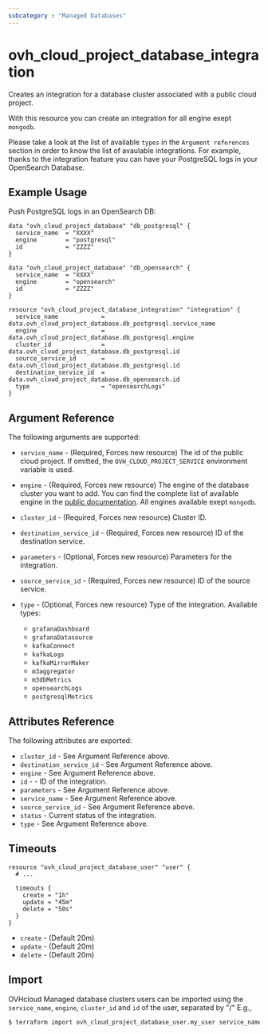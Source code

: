 ```yaml
---
subcategory : "Managed Databases"
---
```


# ovh_cloud_project_database_integration

Creates an integration for a database cluster associated with a public cloud project.

With this resource you can create an integration for all engine exept `mongodb`.

Please take a look at the list of available `types` in the `Argument references` section in order to know the list of avaulable integrations. For example, thanks to the integration feature you can have your PostgreSQL logs in your OpenSearch Database.

## Example Usage

Push PostgreSQL logs in an OpenSearch DB:

```hcl
data "ovh_cloud_project_database" "db_postgresql" {
  service_name  = "XXXX"
  engine        = "postgresql"
  id            = "ZZZZ"
}

data "ovh_cloud_project_database" "db_opensearch" {
  service_name  = "XXXX"
  engine        = "opensearch"
  id            = "ZZZZ"
}

resource "ovh_cloud_project_database_integration" "integration" {
  service_name            = data.ovh_cloud_project_database.db_postgresql.service_name
  engine                  = data.ovh_cloud_project_database.db_postgresql.engine
  cluster_id              = data.ovh_cloud_project_database.db_postgresql.id
  source_service_id       = data.ovh_cloud_project_database.db_postgresql.id
  destination_service_id  = data.ovh_cloud_project_database.db_opensearch.id
  type                    = "opensearchLogs"
}
```

## Argument Reference

The following arguments are supported:

* `service_name` - (Required, Forces new resource) The id of the public cloud project. If omitted,
  the `OVH_CLOUD_PROJECT_SERVICE` environment variable is used.

* `engine` - (Required, Forces new resource) The engine of the database cluster you want to add. You can find the complete list of available engine in the [public documentation](https://docs.ovh.com/gb/en/publiccloud/databases).
All engines available exept `mongodb`.

* `cluster_id` - (Required, Forces new resource) Cluster ID.

* `destination_service_id` - (Required, Forces new resource) ID of the destination service.

* `parameters` - (Optional, Forces new resource) Parameters for the integration.

* `source_service_id` - (Required, Forces new resource) ID of the source service.

* `type` - (Optional, Forces new resource) Type of the integration.
Available types:
  * `grafanaDashboard`
  * `grafanaDatasource`
  * `kafkaConnect`
  * `kafkaLogs`
  * `kafkaMirrorMaker`
  * `m3aggregator`
  * `m3dbMetrics`
  * `opensearchLogs`
  * `postgresqlMetrics`



## Attributes Reference

The following attributes are exported:

* `cluster_id` - See Argument Reference above.
* `destination_service_id` - See Argument Reference above.
* `engine` - See Argument Reference above.
* `id` - - ID of the integration.
* `parameters` - See Argument Reference above.
* `service_name` - See Argument Reference above.
* `source_service_id` - See Argument Reference above.
* `status` - Current status of the integration.
* `type` - See Argument Reference above.

## Timeouts

```hcl
resource "ovh_cloud_project_database_user" "user" {
  # ...

  timeouts {
    create = "1h"
    update = "45m"
    delete = "50s"
  }
}
```
* `create` - (Default 20m)
* `update` - (Default 20m)
* `delete` - (Default 20m)

## Import

OVHcloud Managed database clusters users can be imported using the `service_name`, `engine`, `cluster_id` and `id` of the user, separated by "/" E.g.,

```bash
$ terraform import ovh_cloud_project_database_user.my_user service_name/engine/cluster_id/id
```
